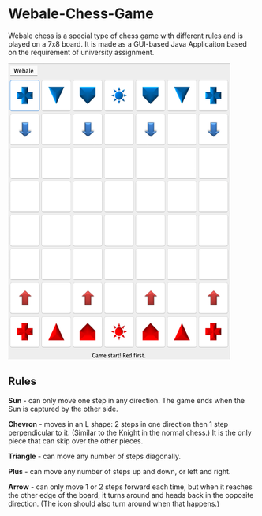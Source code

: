 # Webale-Chess-Game
Webale chess is a special type of chess game with different rules and is played on a 7x8 board. It is made as a GUI-based Java Applicaiton based on the requirement of university assignment.

<img src="https://github.com/awyewlim/Webale-Chess-Game/blob/master/Assets/Chessboard.png?raw=true" width="450" height="600">

## Rules
**Sun** - can only move one step in any direction. The game ends when the Sun is captured by the other side.

**Chevron** - moves in an L shape: 2 steps in one direction then 1 step perpendicular to it. (Similar to the Knight in the normal chess.) It is the only piece that can skip over the other pieces.

**Triangle** - can move any number of steps diagonally.

**Plus** - can move any number of steps up and down, or left and right.

**Arrow** - can only move 1 or 2 steps forward each time, but when it reaches the other edge of the board, it turns around and heads back in the opposite direction. (The icon should also turn around when that happens.)
